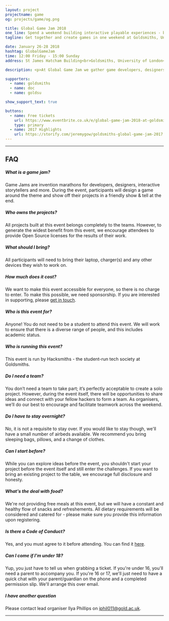 ```yaml
---
layout: project
projectname: game
og: projects/game/og.png

title: Global Game Jam 2018
one_line: Spend a weekend building interactive playable experiences - both digital and tabletop. You'll get support from mentors and take part in a friendly show & tell.
tagline: Get together and create games in one weekend at Goldsmiths, University of London.

date: January 26-28 2018
hashtag: GlobalGameJam
time: 12:00 Friday - 15:00 Sunday
address: St James Hatcham Building<br>Goldsmiths, University of London<br>London,<br>SE14 6AD

description: <p>At Global Game Jam we gather game developers, designers, and interactive storytellers to build fun games over the course of the weekend focussed around a secret theme released at the start of the event.</p><p>We are here to enable you to build your ideas - whether they're tabletop games, physical computing projects, choose-your-own-adventre text games, or something more complex.</p><p>You'll have access to our new <a href="/hardware">Hardware Lab</a> as well as a new 'play' kit which contains lots of tools for prototyping tabletop games (such as cards, counters and meeples).</p><p>Whatever your skil level, Global Game Jam at Goldsmiths is accessible to you.</p>

supporters:
  - name: goldsmiths
  - name: doc
  - name: goldsu

show_support_text: true

buttons:
  - name: Free tickets
    url: https://www.eventbrite.co.uk/e/global-game-jam-2018-at-goldsmiths-tickets-41139898544
    type: primary
  - name: 2017 Highlights
    url: https://storify.com/jeremygow/goldsmiths-global-game-jam-2017
---
```



<hr>
<section class="project-faq">
  <div class="container">
    <h2>FAQ</h2>
    <div class="row">
      <div class="col-md-4">
        <div class="text-block">
          <h5>What is a game jam?</h5>
          <p>Game Jams are invention marathons for developers, designers, interactive storytellers and more. During the event, participants will design a game around the theme and show off their projects in a friendly show & tell at the end.</p>
        </div>
        <div class="text-block">
          <h5>Who owns the projects?</h5>
          <p>All projects built at this event belongs completely to the teams. However, to generate the widest benefit from this event, we encourage attendees to provide Open Source licenses for the results of their work.</p>
        </div>
        <div class="text-block">
          <h5>What should I bring?</h5>
          <p>All participants will need to bring their laptop, charger(s) and any other devices they wish to work on.</p>
        </div>
        <div class="text-block">
          <h5>How much does it cost?</h5>
          <p>We want to make this event accessible for everyone, so there is no charge to enter. To make this possible, we need sponsorship. If you are interested in supporting, please <a href="/contact">get in touch</a>.</p>
        </div>
      </div>
      <div class="col-md-4">
        <div class="text-block">
          <h5>Who is this event for?</h5>
          <p>Anyone! You do not need to be a student to attend this event. We will work to ensure that there is a diverse range of people, and this includes academic status.</p>
        </div>
        <div class="text-block">
          <h5>Who is running this event?</h5>
          <p>This event is run by Hacksmiths - the student-run tech society at Goldsmiths.</p>
        </div>
        <div class="text-block">
          <h5>Do I need a team?</h5>
          <p>You don’t need a team to take part; it’s perfectly acceptable to create a solo project. However, during the event itself, there will be opportunities to share ideas and connect with your fellow hackers to form a team. As organisers, we’ll do our best to encourage and facilitate teamwork across the weekend.</p>
        </div>
        <div class="text-block">
          <h5>Do I have to stay overnight?</h5>
          <p>No, it is not a requisite to stay over. If you would like to stay though, we'll have a small number of airbeds available. We recommend you bring sleeping bags, pillows, and a change of clothes.</p>
        </div>
      </div>
      <div class="col-md-4">
        <div class="text-block">
          <h5>Can I start before?</h5>
          <p>While you can explore ideas before the event, you shouldn't start your project before the event itself and still enter the challenges. If you want to bring an existing project to the table, we encourage full disclosure and honesty.</p>
        </div>
        <div class="text-block">
          <h5>What's the deal with food?</h5>
          <p>We're not providing free meals at this event, but we will have a constant and healthy flow of snacks and refreshements. All dietary requirements will be considered and catered for - please make sure you provide this information upon registering.</p>
        </div>
        <div class="text-block">
          <h5>Is there a Code of Conduct?</h5>
          <p>Yes, and you must agree to it before attending. You can find it <a href="https://github.com/hacksmiths/code-of-conduct">here</a>.</p>
        </div>
        <div class="text-block">
          <h5>Can I come if I'm under 18?</h5>
          <p>Yup, you just have to tell us when grabbing a ticket. If you're under 16, you'll need a parent to accompany you. If you're 16 or 17, we'll just need to have a quick chat with your parent/guardian on the phone and a completed permission slip. We'll arrange this over email.</p>
        </div>
        <div class="text-block">
          <h5>I have another question</h5>
          <p>Please contact lead organiser Ilya Phillips on <a href="mailto:iphil011@gold.ac.uk">iphil011@gold.ac.uk</a>.</p>
        </div>
      </div>
    </div>
  </div>
</section>
<hr>
